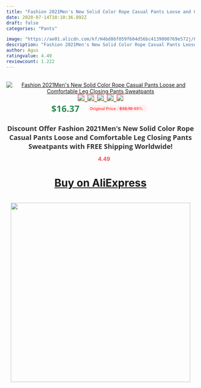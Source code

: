 ```yaml
---
title: "Fashion 2021Men's New Solid Color Rope Casual Pants Loose and Comfortable Leg Closing Pants Sweatpants"
date: 2020-07-14T10:10:36.892Z
draft: false
categories: "Pants"

image: "https://ae01.alicdn.com/kf/H4bd86f059f604d56bc4139000769e572j/Fashion-2021Men-s-New-Solid-Color-Rope-Casual-Pants-Loose-and-Comfortable-Leg-Closing-Pants-Sweatpants.jpg"
description: "Fashion 2021Men's New Solid Color Rope Casual Pants Loose and Comfortable Leg Closing Pants Sweatpants"
author: Agus
ratingvalue: 4.49
reviewcount: 1.222
---
```

<br>
<div style="text-align: center;">
<a href="https://s.click.aliexpress.com/e/_99NnEV" target="_blank" rel="nofollow noopener noreferrer"><img alt="Fashion 2021Men's New Solid Color Rope Casual Pants Loose and Comfortable Leg Closing Pants Sweatpants" class="magnifier-image" src="https://ae01.alicdn.com/kf/H4bd86f059f604d56bc4139000769e572j/Fashion-2021Men-s-New-Solid-Color-Rope-Casual-Pants-Loose-and-Comfortable-Leg-Closing-Pants-Sweatpants.jpg_640x640.jpg">
<br>
<img style="border:1px solid salmon" src="https://ae01.alicdn.com/kf/H4bd86f059f604d56bc4139000769e572j/Fashion-2021Men-s-New-Solid-Color-Rope-Casual-Pants-Loose-and-Comfortable-Leg-Closing-Pants-Sweatpants.jpg_120x120.jpg">&nbsp;&nbsp;<img style="border:1px solid salmon" src="https://ae01.alicdn.com/kf/Hded763be7b5b4d78a5ca561cfda2ddeer/Fashion-2021Men-s-New-Solid-Color-Rope-Casual-Pants-Loose-and-Comfortable-Leg-Closing-Pants-Sweatpants.jpg_120x120.jpg">&nbsp;&nbsp;<img style="border:1px solid salmon" src="https://ae01.alicdn.com/kf/H418aa9935efa4c5c98bc9d7123a34024u/Fashion-2021Men-s-New-Solid-Color-Rope-Casual-Pants-Loose-and-Comfortable-Leg-Closing-Pants-Sweatpants.jpg_120x120.jpg">&nbsp;&nbsp;<img style="border:1px solid salmon" src="https://ae01.alicdn.com/kf/Hcd411b4696e14be89ffb7d263b5b1570j/Fashion-2021Men-s-New-Solid-Color-Rope-Casual-Pants-Loose-and-Comfortable-Leg-Closing-Pants-Sweatpants.jpg_120x120.jpg">&nbsp;&nbsp;<img style="border:1px solid salmon" src="https://ae01.alicdn.com/kf/Hf10f64ed796c40bbb2a7efa5c9bd4ed8F/Fashion-2021Men-s-New-Solid-Color-Rope-Casual-Pants-Loose-and-Comfortable-Leg-Closing-Pants-Sweatpants.jpg_120x120.jpg"></a></div><br0>
<div style="text-align: center;"><span style="background-color: white; border: 0px; box-sizing: border-box; color: seagreen; display: inline-block; font-family: &quot;open sans&quot; , &quot;arial&quot; , &quot;helvetica&quot; , sans-serif , &quot;heiti&quot;; font-size: 24px; font-stretch: inherit; font-weight: 700; line-height: inherit; margin: 0px 10px 0px 0px; padding: 0px; vertical-align: middle;">$16.37 </span>
<span style="background: rgb(255 , 241 , 241); border-radius: 3px; border: 0px; box-sizing: border-box; color: #ff4747; display: inline-block; font-family: inherit; font-size: 12px; font-stretch: inherit; font-style: inherit; font-variant: inherit; font-weight: 600; line-height: inherit; margin: 0px; padding: 2px 5px; transform: scale(0.9); vertical-align: middle;">Original Price : <b style="text-decoration: line-through;">$32.10 </b> 49%&nbsp;&nbsp;</span></div>
<h1 style="color: #333333; display: inline-block; font-family: &quot;open sans&quot; , &quot;arial&quot; , &quot;helvetica&quot; , sans-serif , &quot;heiti&quot;; font-size: 18px; font-stretch: inherit; font-weight: 700; text-align: center;">Discount Offer Fashion 2021Men's New Solid Color Rope Casual Pants Loose and Comfortable Leg Closing Pants Sweatpants with FREE Shipping Worldwide!</h1>
<div style="color: #ff4747; text-align: center;">
<img src="https://4.bp.blogspot.com/-M0ZcTcb-5uY/XleCXlxnR4I/AAAAAAAAAEc/OrjgMkXV1oMQFaCRZj5HQwOCBcu3w1FegCPcBGAYYCw/s1600/star.png" style="height: 15px;">&nbsp;<b>4.49</b></div>
<div class="button_cont" align="center"><a class="buynow_a" href="https://s.click.aliexpress.com/e/_99NnEV" target="_blank" rel="nofollow noopener noreferrer"><H1>Buy on AliExpress</H1></a></div><br>
<div class="separator" style="clear: both; text-align: center;">
<img src="https://lh3.googleusercontent.com/-pTy5HemUv9M/XlePHvY0dAI/AAAAAAAAAE4/0nX5iRUoIWY8eMW9Dpxeirr157OZliDIgCLcBGAsYHQ/s1600/badge.gif" width="480">
</div>

